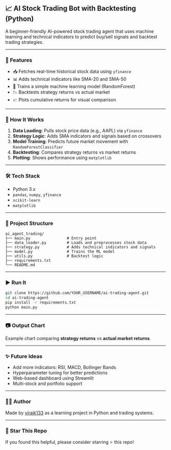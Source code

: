 
## 📈 AI Stock Trading Bot with Backtesting (Python)

A beginner-friendly AI-powered stock trading agent that uses machine learning and technical indicators to predict buy/sell signals and backtest trading strategies.

---

### 🚀 Features

* 📥 Fetches real-time historical stock data using `yfinance`
* 📊 Adds technical indicators like SMA-20 and SMA-50
* 🤖 Trains a simple machine learning model (RandomForest)
* 📉 Backtests strategy returns vs actual market
* 📈 Plots cumulative returns for visual comparison

---

### 🧠 How It Works

1. **Data Loading**: Pulls stock price data (e.g., AAPL) via `yfinance`
2. **Strategy Logic**: Adds SMA indicators and signals based on crossovers
3. **Model Training**: Predicts future market movement with `RandomForestClassifier`
4. **Backtesting**: Compares strategy returns vs market returns
5. **Plotting**: Shows performance using `matplotlib`

---

### 🛠️ Tech Stack

* Python 3.x
* `pandas`, `numpy`, `yfinance`
* `scikit-learn`
* `matplotlib`

---

### 📁 Project Structure

```
ai_agent_trading/
├── main.py                # Entry point
├── data_loader.py         # Loads and preprocesses stock data
├── strategy.py            # Adds technical indicators and signals
├── model.py               # Trains the ML model
├── utils.py               # Backtest logic
├── requirements.txt
└── README.md
```

---

### ▶️ Run It

```bash
git clone https://github.com/YOUR_USERNAME/ai-trading-agent.git
cd ai-trading-agent
pip install -r requirements.txt
python main.py
```

---

### 📷 Output Chart

Example chart comparing **strategy returns** vs **actual market returns**.


---

### ✨ Future Ideas

* Add more indicators: RSI, MACD, Bollinger Bands
* Hyperparameter tuning for better predictions
* Web-based dashboard using Streamlit
* Multi-stock and portfolio support

---

### 🧑‍💻 Author

Made by [virajk133](https://github.com/virajk133) as a learning project in Python and trading systems.

---

### 🌟 Star This Repo

If you found this helpful, please consider starring ⭐ this repo!

